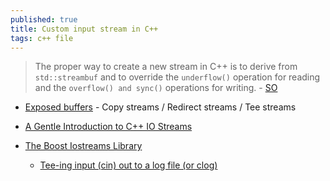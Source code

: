 ```yaml
---
published: true
title: Custom input stream in C++
tags: c++ file
---
```

> The proper way to create a new stream in C++ is to derive from `std::streambuf` and to override the `underflow()` operation for reading and the `overflow() and sync()` operations for writing. - [SO](https://stackoverflow.com/questions/14086417/how-to-write-custom-input-stream-in-c)

- [Exposed buffers](http://wordaligned.org/articles/cpp-streambufs) - Copy streams / Redirect streams / Tee streams

- [A Gentle Introduction to C++ IO Streams](https://www.cprogramming.com/tutorial/c++-iostreams.html)

- [The Boost Iostreams Library](https://www.boost.org/doc/libs/1_70_0/libs/iostreams/doc/index.html)
	- [Tee-ing input (cin) out to a log file (or clog)](https://stackoverflow.com/questions/998072/tee-ing-input-cin-out-to-a-log-file-or-clog)